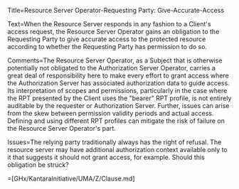 Title=Resource Server Operator-Requesting Party: Give-Accurate-Access

Text=When the Resource Server responds in any fashion to a Client's access request, the Resource Server Operator gains an obligation to the Requesting Party to give accurate access to the protected resource according to whether the Requesting Party has permission to do so.

Comments=The Resource Server Operator, as a Subject that is otherwise potentially not obligated to the Authorization Server Operator, carries a great deal of responsibility here to make every effort to grant access where the Authorization Server has associated authorization data to guide access. Its interpretation of scopes and permissions, particularly in the case where the RPT presented by the Client uses the "bearer" RPT profile, is not entirely auditable by the requester or Authorization Server. Further, issues can arise from the skew between permission validity periods and actual access. Defining and using different RPT profiles can mitigate the risk of failure on the Resource Server Operator's part.

Issues=The relying party traditionally always has the right of refusal. The resource server may have additional authorization context available only to it that suggests it should not grant access, for example. Should this obligation be struck?

=[GHx/KantaraInitiative/UMA/Z/Clause.md]
